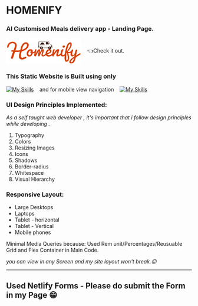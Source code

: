 # HOMENIFY

### AI Customised Meals delivery app - Landing Page.

<a target="_blank" alt='homenify-site-link-logo' href="https://dilliwebdevproject01.netlify.app"><img src="/img/Homenify_transparent.png" align="center" height="70"></a>&nbsp;&nbsp;&nbsp;&nbsp;👈Check it out.

### This Static Website is Built using only

[![My Skills](https://skillicons.dev/icons?i=html,css)](https://skillicons.dev)&nbsp;&nbsp;&nbsp;&nbsp;and for mobile view navigation&nbsp;&nbsp;&nbsp;&nbsp;[![My Skills](https://skillicons.dev/icons?i=js)](https://skillicons.dev) <br>

### UI Design Principles Implemented:

_As a self taught web developer , it's important that i follow design principles while developing ._

1. Typography
2. Colors
3. Resizing Images
4. Icons
5. Shadows
6. Border-radius
7. Whitespace
8. Visual Hierarchy

### Responsive Layout:

- Large Desktops
- Laptops
- Tablet - horizontal
- Tablet - Vertical
- Mobile phones

Minimal Media Queries because:
Used Rem unit/Percentages/Reusuable Grid and Flex Container in Main Code.

_you can view in any Screen and my site layout won't break.😛_

---

## **Used Netlify Forms - Please do submit the Form in my Page 😁**
